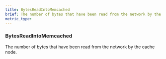 ```yaml
---
title: BytesReadIntoMemcached
brief: The number of bytes that have been read from the network by the cache node.
metric_type:
---
```

### BytesReadIntoMemcached

The number of bytes that have been read from the network by the cache node.
